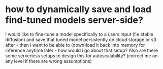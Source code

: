 
# how to dynamically save and load find-tuned models server-side?

I would like to fine-tune a model specifically to a users input (f.e stable diffusion) and save that tuned model persistently on cloud storage or s3 after  - then i want to be able to (down)load it back into memory for inference anytime later - how would i go about that setup? Also are there some serverless setups to design this for autoscalability? (correct me on any level if there are wrong assumptions)

        